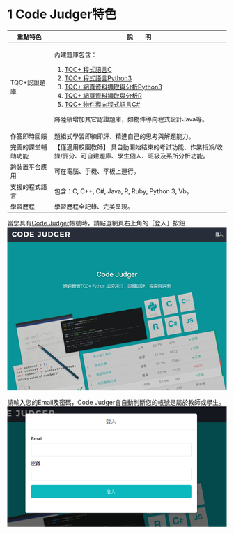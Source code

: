 # 1 Code Judger特色

<table>
  <thead>
    <tr>
      <th style="text-align:center">重點特色</th>
      <th style="text-align:center">說　　明</th>
    </tr>
  </thead>
  <tbody>
    <tr>
      <td style="text-align:left">TQC+認證題庫</td>
      <td style="text-align:left">
      <p></p>
      內建題庫包含：
        <ol>
          <li><a href="https://www.tqcplus.org.tw/CertificateDetail.aspx?CODE=oI628ByfbDY=">TQC+ 程式語言C</a></li>
          <li><a href="https://www.tqcplus.org.tw/CertificateDetail.aspx?CODE=y/zEfkGeQhM=">TQC+ 程式語言Python3</a></li>
          <li><a href="https://www.tqcplus.org.tw/CertificateDetail.aspx?CODE=n3V3YTVlWkQ=">TQC+ 網頁資料擷取與分析Python3</a></li>
          <li><a href="https://www.tqcplus.org.tw/CertificateDetail.aspx?CODE=j%201iCLklsBo=">TQC+ 網頁資料擷取與分析R</a></li>
          <li><a href="https://www.tqcplus.org.tw/CertificateDetail.aspx?CODE=oI628ByfbDY=">TQC+ 物件導向程式語言C#</a></li>
        </ol>
        <p>將陸續增加其它認證題庫，如物件導向程式設計Java等。</p>
      </td>
    </tr>
    <tr>
      <td style="text-align:left">作答即時回饋</td>
      <td style="text-align:left">題組式學習即練即評、精進自己的思考與解題能力。</td>
    </tr>
    <tr>
      <td style="text-align:left">完善的課堂輔助功能</td>
      <td style="text-align:left">
【僅適用校園教師】 具自動開始結束的考試功能、作業指派/收錄/評分、可自建題庫、學生個人、班級及系所分析功能。
      </td>
    </tr>
    <tr>
      <td style="text-align:left">跨裝置平台應用</td>
      <td style="text-align:left">可在電腦、手機、平板上運行。</td>
    </tr>
    <tr>
      <td style="text-align:left">支援的程式語言</td>
      <td style="text-align:left">包含：C, C++, C#, Java, R, Ruby, Python 3, Vb。</td>
    </tr>
    <tr>
      <td style="text-align:left">學習歷程</td>
      <td style="text-align:left">學習歷程全記錄、完美呈現。</td>
    </tr>
  </tbody>
</table>

當您具有[Code Judger](http://www.codejudger.com)帳號時，請點選網頁右上角的［登入］按鈕![首頁](.gitbook/assets/cjmd01-01_cj.png)

請輸入您的Email及密碼，Code Judger會自動判斷您的帳號是屬於教師或學生。![登入](.gitbook/assets/cjmd01-02_login.png)
